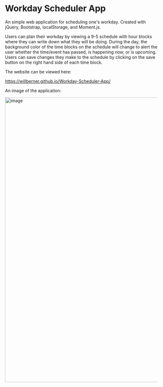 # Workday Scheduler App

An simple web application for scheduling one's workday. Created with jQuery, Bootstrap, localStorage, and Moment.js.

Users can plan their workday by viewing a 9-5 schedule with hour blocks where they can write down what they will be doing. During the day, the background color of the time blocks on the schedule will change to alert the user whether the time/event has passed, is happening now, or is upcoming. Users can save changes they make to the schedule by clicking on the save button on the right hand side of each time block.

The website can be viewed here:

https://willberner.github.io/Workday-Scheduler-App/

An image of the application:

<img width="937" alt="image" src="https://user-images.githubusercontent.com/25047954/125397481-01c3ef80-e37c-11eb-9c85-d6301aaf2cbc.png">
